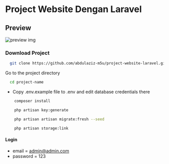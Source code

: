 # Project Website Dengan Laravel

## Preview

![preview img](/preview.png)

### Download Project

```bash
  git clone https://github.com/abdulaziz-m5u/project-website-laravel.git project-name
```

Go to the project directory

```bash
  cd project-name
```

-   Copy .env.example file to .env and edit database credentials there

```bash
    composer install
```

```bash
    php artisan key:generate
```

```bash
    php artisan artisan migrate:fresh --seed
```

```bash
    php artisan storage:link
```

#### Login

-   email = admin@admin.com
-   password = 123
